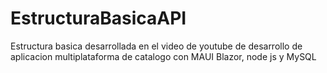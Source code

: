 # EstructuraBasicaAPI
 Estructura basica desarrollada en el video de youtube de desarrollo de aplicacion multiplataforma de catalogo con MAUI Blazor, node js y MySQL
